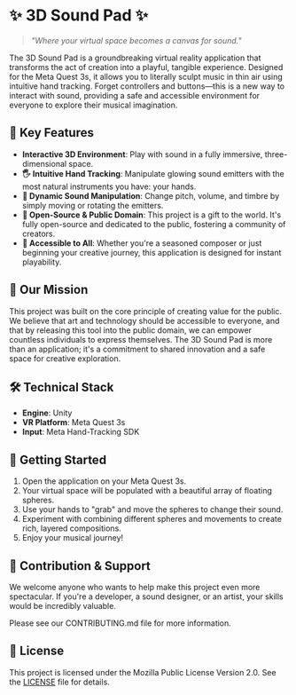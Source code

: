 # ✨ 3D Sound Pad ✨

> *"Where your virtual space becomes a canvas for sound."*

The 3D Sound Pad is a groundbreaking virtual reality application that transforms the act of creation into a playful, tangible experience. Designed for the Meta Quest 3s, it allows you to literally sculpt music in thin air using intuitive hand tracking. Forget controllers and buttons—this is a new way to interact with sound, providing a safe and accessible environment for everyone to explore their musical imagination.

## 🚀 Key Features

- **Interactive 3D Environment**: Play with sound in a fully immersive, three-dimensional space.
- **🖐️ Intuitive Hand Tracking**: Manipulate glowing sound emitters with the most natural instruments you have: your hands.
- **🎨 Dynamic Sound Manipulation**: Change pitch, volume, and timbre by simply moving or rotating the emitters.
- **🤝 Open-Source & Public Domain**: This project is a gift to the world. It's fully open-source and dedicated to the public, fostering a community of creators.
- **🧠 Accessible to All**: Whether you're a seasoned composer or just beginning your creative journey, this application is designed for instant playability.

## 🎯 Our Mission

This project was built on the core principle of creating value for the public. We believe that art and technology should be accessible to everyone, and that by releasing this tool into the public domain, we can empower countless individuals to express themselves. The 3D Sound Pad is more than an application; it's a commitment to shared innovation and a safe space for creative exploration.

## 🛠️ Technical Stack

- **Engine**: Unity
- **VR Platform**: Meta Quest 3s
- **Input**: Meta Hand-Tracking SDK

## 📖 Getting Started

1. Open the application on your Meta Quest 3s.
2. Your virtual space will be populated with a beautiful array of floating spheres.
3. Use your hands to "grab" and move the spheres to change their sound.
4. Experiment with combining different spheres and movements to create rich, layered compositions.
5. Enjoy your musical journey!

## 🤝 Contribution & Support

We welcome anyone who wants to help make this project even more spectacular. If you're a developer, a sound designer, or an artist, your skills would be incredibly valuable.

Please see our CONTRIBUTING.md file for more information.

## 📄 License

This project is licensed under the Mozilla Public License Version 2.0. See the [LICENSE](LICENSE) file for details.